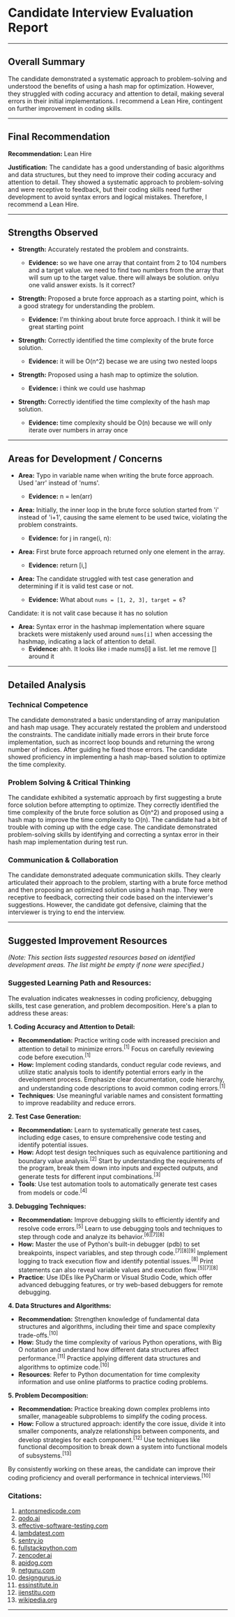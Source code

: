 
# Candidate Interview Evaluation Report

---

## Overall Summary

The candidate demonstrated a systematic approach to problem-solving and understood the benefits of using a hash map for optimization. However, they struggled with coding accuracy and attention to detail, making several errors in their initial implementations. I recommend a Lean Hire, contingent on further improvement in coding skills.

---

## Final Recommendation

**Recommendation:** Lean Hire

**Justification:** The candidate has a good understanding of basic algorithms and data structures, but they need to improve their coding accuracy and attention to detail. They showed a systematic approach to problem-solving and were receptive to feedback, but their coding skills need further development to avoid syntax errors and logical mistakes. Therefore, I recommend a Lean Hire.

---

## Strengths Observed


  
*   **Strength:** Accurately restated the problem and constraints.
    *   **Evidence:** so we have  one array that containt from 2 to 104 numbers and a target value. we need to find two numbers from the array that will sum up to the target value. there will always be solution. onlyu one valid answer exists. Is it correct?
  
*   **Strength:** Proposed a brute force approach as a starting point, which is a good strategy for understanding the problem.
    *   **Evidence:** I'm thinking about brute force approach. I think it will be great starting point
  
*   **Strength:** Correctly identified the time complexity of the brute force solution.
    *   **Evidence:** it will be O(n^2) becase we are using two nested loops
  
*   **Strength:** Proposed using a hash map to optimize the solution.
    *   **Evidence:** i think we could use hashmap
  
*   **Strength:** Correctly identified the time complexity of the hash map solution.
    *   **Evidence:** time complexity should be O(n) because we will only iterate over numbers in array once
  


---

## Areas for Development / Concerns


  
*   **Area:** Typo in variable name when writing the brute force approach. Used 'arr' instead of 'nums'.
    *   **Evidence:** n = len(arr)
  
*   **Area:** Initially, the inner loop in the brute force solution started from 'i' instead of 'i+1', causing the same element to be used twice, violating the problem constraints.
    *   **Evidence:** for j in range(i, n):
  
*   **Area:** First brute force approach returned only one element in the array.
    *   **Evidence:** return [i,]
  
*   **Area:** The candidate struggled with test case generation and determining if it is valid test case or not.
    *   **Evidence:** What about `nums = [1, 2, 3], target = 6`?

Candidate: it is not valit case because it has no solution
  
*   **Area:** Syntax error in the hashmap implementation where square brackets were mistakenly used around `nums[i]` when accessing the hashmap, indicating a lack of attention to detail.
    *   **Evidence:** ahh. It looks like i made nums[i] a list. let me remove [] around it
  


---

## Detailed Analysis

### Technical Competence

The candidate demonstrated a basic understanding of array manipulation and hash map usage. They accurately restated the problem and understood the constraints. The candidate initially made errors in their brute force implementation, such as incorrect loop bounds and returning the wrong number of indices. After guiding he fixed those errors. The candidate showed proficiency in implementing a hash map-based solution to optimize the time complexity.

### Problem Solving & Critical Thinking

The candidate exhibited a systematic approach by first suggesting a brute force solution before attempting to optimize. They correctly identified the time complexity of the brute force solution as O(n^2) and proposed using a hash map to improve the time complexity to O(n). The candidate had a bit of trouble with coming up with the edge case. The candidate demonstrated problem-solving skills by identifying and correcting a syntax error in their hash map implementation during test run.

### Communication & Collaboration

The candidate demonstrated adequate communication skills. They clearly articulated their approach to the problem, starting with a brute force method and then proposing an optimized solution using a hash map. They were receptive to feedback, correcting their code based on the interviewer's suggestions. However, the candidate got defensive, claiming that the interviewer is trying to end the interview.

---

## Suggested Improvement Resources

*(Note: This section lists suggested resources based on identified development areas. The list might be empty if none were specified.)*

### Suggested Learning Path and Resources:

The evaluation indicates weaknesses in coding proficiency, debugging skills, test case generation, and problem decomposition. Here's a plan to address these areas:

**1. Coding Accuracy and Attention to Detail:**

*   **Recommendation:** Practice writing code with increased precision and attention to detail to minimize errors.<sup>[1]</sup> Focus on carefully reviewing code before execution.<sup>[1]</sup>
*   **How:** Implement coding standards, conduct regular code reviews, and utilize static analysis tools to identify potential errors early in the development process. Emphasize clear documentation, code hierarchy, and understanding code descriptions to avoid common coding errors.<sup>[1]</sup>
*   **Techniques**: Use meaningful variable names and consistent formatting to improve readability and reduce errors.

**2. Test Case Generation:**

*   **Recommendation:** Learn to systematically generate test cases, including edge cases, to ensure comprehensive code testing and identify potential issues.
*   **How:** Adopt test design techniques such as equivalence partitioning and boundary value analysis.<sup>[2]</sup> Start by understanding the requirements of the program, break them down into inputs and expected outputs, and generate tests for different input combinations.<sup>[3]</sup>
*   **Tools**: Use test automation tools to automatically generate test cases from models or code.<sup>[4]</sup>

**3. Debugging Techniques:**

*   **Recommendation:** Improve debugging skills to efficiently identify and resolve code errors.<sup>[5]</sup> Learn to use debugging tools and techniques to step through code and analyze its behavior.<sup>[6]</sup><sup>[7]</sup><sup>[8]</sup>
*   **How:** Master the use of Python's built-in debugger (pdb) to set breakpoints, inspect variables, and step through code.<sup>[7]</sup><sup>[8]</sup><sup>[9]</sup> Implement logging to track execution flow and identify potential issues.<sup>[8]</sup> Print statements can also reveal variable values and execution flow.<sup>[5]</sup><sup>[7]</sup><sup>[8]</sup>
*   **Practice**: Use IDEs like PyCharm or Visual Studio Code, which offer advanced debugging features, or try web-based debuggers for remote debugging.

**4. Data Structures and Algorithms:**

*   **Recommendation:** Strengthen knowledge of fundamental data structures and algorithms, including their time and space complexity trade-offs.<sup>[10]</sup>
*   **How:** Study the time complexity of various Python operations, with Big O notation and understand how different data structures affect performance.<sup>[11]</sup> Practice applying different data structures and algorithms to optimize code.<sup>[10]</sup>
*   **Resources**: Refer to Python documentation for time complexity information and use online platforms to practice coding problems.

**5. Problem Decomposition:**

*   **Recommendation:** Practice breaking down complex problems into smaller, manageable subproblems to simplify the coding process.
*   **How:** Follow a structured approach: identify the core issue, divide it into smaller components, analyze relationships between components, and develop strategies for each component.<sup>[12]</sup> Use techniques like functional decomposition to break down a system into functional models of subsystems.<sup>[13]</sup>

By consistently working on these areas, the candidate can improve their coding proficiency and overall performance in technical interviews.<sup>[10]</sup>


### Citations:

1. [antonsmedicode.com](https://vertexaisearch.cloud.google.com/grounding-api-redirect/AWQVqAJKmrb31qlPWeAO6v7LPtjcYyaE_ytLw_ImHBFgbD8L0iV9hocwA7GnNVKw6PxpM0JatVMy3kkYu9L1GJ9mxBE97vX6aWyqe4FMhkadiFaJgNo2-uYOFfY7xHJ-uiiXKLJE-QPjoGjKOGO80IlgiCbjHnOc5tY02-b8jmfPtyET)
2. [qodo.ai](https://vertexaisearch.cloud.google.com/grounding-api-redirect/AWQVqALMnwuHUmzHbOkicOkQ36qDS8uM6LoVUjo8tmcNTgsKmFFt8C_6_YLQ5yE_zpcvsm-VW7aKYM5meiR3j6OvUwIXpetsR_klQ-qqYO39mpZZvOyTOHzKNXkwRj5Oq6ghlnsSW0CssHtoE9en3IzYLI5Slsc6s1qDsfG_daYX7xyBRBY=)
3. [effective-software-testing.com](https://vertexaisearch.cloud.google.com/grounding-api-redirect/AWQVqAJuQOtDvzvHQfnZuzidaKCzVqXXB4fEtqcUddsaLckuol39Ze1Dbqbz5g_uayzkpSEaSNnaE4Eir85qJM5jRHFA6ed6g-Vn6AgepIBlF_Li9Lji2ibn-zDf5_jHxhtLsyCLecAe2UQt6R7MZtwwynzupu3nGPRFyPW8jFmAWA==)
4. [lambdatest.com](https://vertexaisearch.cloud.google.com/grounding-api-redirect/AWQVqAI0YVuRLeDODQdaU8RLaH5aAVGORzvCmE80DTz6tZgzg-eWokKI8s_w3AYVH6Odgo3FKdg4PDLsmemdO7T-9QL6STvHSsLeC-bGqgjJnO_JUEvAbBolSZn5UHTyvLZ0O6v17_7c11FedIApRCp2zljA38VK4WEg4iKc)
5. [sentry.io](https://vertexaisearch.cloud.google.com/grounding-api-redirect/AWQVqALsueLa6grF6HF_aunn-r8WLwC0ViAplUTUJcltK7uFitL4Y2TTRhsPAX7RKI0rIzQ02ZwDtsjTNUPRpd3t3U4mCVOLjrZcNUvBm36iTcknlUpqGWoEZKtZJxBm)
6. [fullstackpython.com](https://vertexaisearch.cloud.google.com/grounding-api-redirect/AWQVqAJ7v87csyWhpEnZ6-9HWET7BX-5_onGhrBVFI-bXmHE7xh4X1iWKmUpG0Mw2X_Xa1c3eT_UWQ8TskWDJit7Gz7DWGb79Z_mJwJKiKLUoavg9zBgecHbhZXH6IhU0o1KBFkEXbxcV-CzmQ==)
7. [zencoder.ai](https://vertexaisearch.cloud.google.com/grounding-api-redirect/AWQVqALI7cBsLltn0in4Fd6Bi4dsbgxh_GPuJzTSyO73zdw6KyLLE4es4aViTVPreqawXWX9BVWXGu7LGt8PVjtRY0VDeNG9HB28Gjpeh91BRFy2SVaq-VeIzOrq0FzlI3mM8jFqRdSGHDtHwiLBYIoq6ZMyQ73hXveU)
8. [apidog.com](https://vertexaisearch.cloud.google.com/grounding-api-redirect/AWQVqAKX5p-IAM8ItQOQVlC9L14G9cMAFoDtBFWRTqKha61Id8WBbNNadOCYYDjngMMAYO8mky6zr7EoFP1tmjT2iJtLWT-JJqnT8v9hAR_bZL3G2h5HMHkVs9s_J3JyMGnSFUZH4uW39GdY9v4=)
9. [netguru.com](https://vertexaisearch.cloud.google.com/grounding-api-redirect/AWQVqAJC04dZBdynyEcq7NkFFAEdPHX6Yw5bVcx_yBNWuq2ANa_3FOuiORvRLUDiedEEKQfiY_AnB8_wsgdP1oR4j4Tbf6KSB8KD_6p4xpHRo7edIlPnzBh-6MTJJh-NI6OL_lporsAj708J)
10. [designgurus.io](https://vertexaisearch.cloud.google.com/grounding-api-redirect/AWQVqAJ_4HdNthDqT5f94zOE8BbeN4Rsf-vAa7nCpMmdqDFw4Twx7FKa2iniBUvNFhaTrZxruOcS3vsehkRjEdpdU5HSEi9rZL4v6tfPhP9sSTHPvZZg0P6s6PykfIWtGs1CdPbbwnLDL7IlJvSDjBBFxu44cwB7zcBbvEgwwKij3dUVPbKkRVWUVMZPHD3Xdag4JoE9tM-0Qi0y8L2H7ale5IWxOEcs)
11. [essinstitute.in](https://vertexaisearch.cloud.google.com/grounding-api-redirect/AWQVqAKq_KX5kelRBrZTK_4oNpAgiq3ZJi5IkPiPQ2baWovGjTi1ZmaqflSaIxZyA5YyLctT4lw2GaS5OTklPndiRuPY0U39LCdAfZB5iT7pQRDY-OX1gIWzOjCJh-_GBFGOrTSws-TDxTKn0Q3Nnh0atWorDyObBxqVGguX18Fw)
12. [iienstitu.com](https://vertexaisearch.cloud.google.com/grounding-api-redirect/AWQVqALpSnMd_WjpS5fkhmHMs2zxzfEIZHqoPT_vKPnBZ88B0qrSQfikPZeGj9lO81mDfXvjOB0wgOpnwDRWTZgxWj8IZByDbZp_fJo3ZzjRHuPBtxRmKw-nPWSdVLUKFqcWONts4QwJexdoBozdnxXPTc8m4g==)
13. [wikipedia.org](https://vertexaisearch.cloud.google.com/grounding-api-redirect/AWQVqAJhWFdQW8rFn2XgOsBwxr_haR_-tSIu9KxbXeb5mT7WjX_S7u0f4UlwlmoptE1aHnvxnvVpDRD8duWi2HStTqbBMXsqFHWuO88MfY-koeYjJwzj9cN2zcxnNwCE4tD52uXWXLaqgsZw9R-np7TqH1Ho_yJwzwj7CDI=)


---